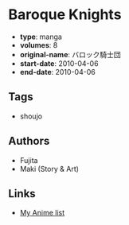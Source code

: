 # Baroque Knights

-   **type**: manga
-   **volumes**: 8
-   **original-name**: バロック騎士団
-   **start-date**: 2010-04-06
-   **end-date**: 2010-04-06

## Tags

-   shoujo

## Authors

-   Fujita
-   Maki (Story & Art)

## Links

-   [My Anime list](https://myanimelist.net/manga/50851/Baroque_Knights)
